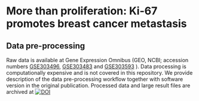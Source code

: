 # More than proliferation: Ki-67 promotes breast cancer metastasis



## Data pre-processing

Raw data is available at Gene Expression Omnibus (GEO, NCBI; accession numbers [GSE303496](https://www.ncbi.nlm.nih.gov/geo/query/acc.cgi?acc=GSE303496),  [GSE303483](https://www.ncbi.nlm.nih.gov/geo/query/acc.cgi?acc=GSE303483) and [GSE303593](https://www.ncbi.nlm.nih.gov/geo/query/acc.cgi?acc=GSE303593) ). Data processing is computationally expensive and is not covered in this repository. We provide description of the data pre-processing workflow together with software version in the original publication. Processed data and large result files are archived at [![DOI](https://zenodo.org/badge/DOI/10.5281/zenodo.17155838.svg)](https://doi.org/10.5281/17155838)


